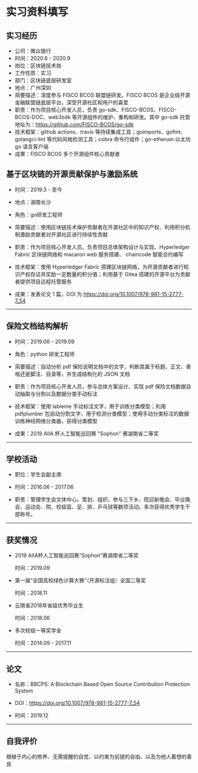 # 实习资料填写

## 实习经历

- 公司：微众银行
- 时间：2020.6 - 2020.9
- 岗位：区块链技术岗
- 工作性质：实习
- 部门：区块链底层研发室
- 地点：广州深圳
- 简要描述：深度参与 FISCO BCOS 联盟链研发。FISCO BCOS 是企业级开源金融联盟链底层平台，深受开源社区和用户的喜爱
- 职责：作为项目核心开发人员，负责 go-sdk、FISCO-BCOS、FISCO-BCOS-DOC、web3sdk 等开源组件的维护、重构和研发。其中 go-sdk 托管地址为：https://github.com/FISCO-BCOS/go-sdk
- 技术框架：github actions、travis 等持续集成工具；goimports、gofmt、golangci-lint 等代码风格检测工具；cobra 命令行组件；go-etherum 以太坊 go 语言客户端
- 成果：FISCO BCOS 多个开源组件核心贡献者

## 基于区块链的开源贡献保护与激励系统

- 时间：2019.3 - 至今
- 地点：湖南长沙

- 角色：go研发工程师
- 简要描述：使用区块链技术保护贡献者在开源社区中的知识产权、利用积分机制激励贡献者对开源社区进行持续性贡献
- 职责：作为项目核心开发人员。负责项目总体架构设计与实现、Hyperledger Fabric 区块链网络和 macaron web 服务搭建、 chaincode 智能合约编写
- 技术框架：使用 Hyperledger Fabric 搭建区块链网络，为开源贡献者进行知识产权存证并奖励一定数量的积分值；利用基于 Gitea 搭建的开源平台为贡献者提供项目远程托管服务
- 成果：发表论文 1 篇，DOI 为 https://doi.org/10.1007/978-981-15-2777-7_54

---

## 保险文档结构解析

- 时间：2019.06 - 2019.09

- 角色：python 研发工程师
- 简要描述：自动分析 pdf 保险说明文档中的文字，判断其属于标题、正文、表格还是脚注、目录等，并生成结构化的 JSON 文档
- 职责：作为项目核心开发人员，参与总体方案设计、实现 pdf 保险文档数据自动抽取与分割以及数据分类手动标注
- 技术框架：使用 lableme 手动标注文字，用于训练分类模型；利用 pdfplumber 包自动分割文字，用于检测分类模型；使用手动分类标注的数据训练神经网络分类器，获得分类模型
- 成果：2019 AIIA 杯人工智能巡回赛 "Sophon" 赛湖南省二等奖

---

## 学校活动

- 职位：学生会副主席

- 时间：2016.06 - 2017.06

- 职责：管理学生会文体中心。策划、组织、参与三下乡、院迎新晚会、毕业晚会、运动会、院、校级篮、足、排、乒乓球等数项活动。多次获得优秀学生干部称号。

---

## 获奖情况

- 2019 AIIA杯人工智能巡回赛“Sophon”赛湖南省二等奖

    时间：2019.09

- 第一届“全国高校绿色计算大赛“（开源标注组）全国二等奖

    时间：2018.11

- 云南省2018年省级优秀毕业生

    时间：2018.06

- 多次校级一等奖学金

    时间：2014.09 - 2017.11

---

## 论文

- 名称：BBCPS: A Blockchain Based Open Source Contribution Protection System

- DOI：https://doi.org/10.1007/978-981-15-2777-7_54

- 时间：2019.12

---

## 自我评价

根植于内心的修养、无需提醒的自觉、以约束为前提的自由、以及为他人着想的善良